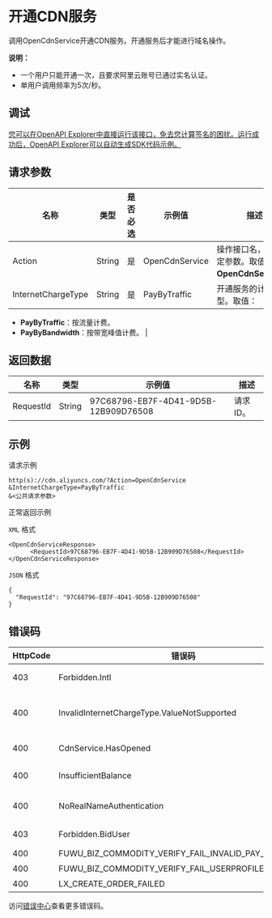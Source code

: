 # 开通CDN服务

调用OpenCdnService开通CDN服务。开通服务后才能进行域名操作。

**说明：**

-   一个用户只能开通一次，且要求阿里云账号已通过实名认证。
-   单用户调用频率为5次/秒。

## 调试

[您可以在OpenAPI Explorer中直接运行该接口，免去您计算签名的困扰。运行成功后，OpenAPI Explorer可以自动生成SDK代码示例。](https://api.aliyun.com/#product=Cdn&api=OpenCdnService&type=RPC&version=2018-05-10)

## 请求参数

|名称|类型|是否必选|示例值|描述|
|--|--|----|---|--|
|Action|String|是|OpenCdnService|操作接口名，系统规定参数。取值：**OpenCdnService**。 |
|InternetChargeType|String|是|PayByTraffic|开通服务的计费类型。取值：

 -   **PayByTraffic**：按流量计费。
-   **PayByBandwidth**：按带宽峰值计费。 |

## 返回数据

|名称|类型|示例值|描述|
|--|--|---|--|
|RequestId|String|97C68796-EB7F-4D41-9D5B-12B909D76508|请求ID。 |

## 示例

请求示例

```
http(s)://cdn.aliyuncs.com/?Action=OpenCdnService
&InternetChargeType=PayByTraffic
&<公共请求参数>
```

正常返回示例

`XML` 格式

```
<OpenCdnServiceResponse>
      <RequestId>97C68796-EB7F-4D41-9D5B-12B909D76508</RequestId>
</OpenCdnServiceResponse>
```

`JSON` 格式

```
{
  "RequestId": "97C68796-EB7F-4D41-9D5B-12B909D76508"
}
```

## 错误码

|HttpCode|错误码|错误信息|描述|
|--------|---|----|--|
|403|Forbidden.Intl|User not authorized to open Intl service.|国际站CDN产品当前定向开放中。|
|400|InvalidInternetChargeType.ValueNotSupported|The specified value of parameter "InternetChargeType" is not valid.|参数“InternetChargeType”的值无效。|
|400|CdnService.HasOpened|Your cdn service has opened.|CDN服务已开通，请勿重复开通。|
|400|InsufficientBalance|Your account does not have enough balance.|账户余额不足，请先充值再操作。|
|400|NoRealNameAuthentication|Real name authentication is needed.|您的账户未开通实名认证。|
|403|Forbidden.BidUser|Bid user is limited to open service.|您无权限使用该项服务。|
|400|FUWU\_BIZ\_COMMODITY\_VERIFY\_FAIL\_INVALID\_PAY\_METHOD|INVALID\_PAY\_METHOD|付款方式无效。|
|400|FUWU\_BIZ\_COMMODITY\_VERIFY\_FAIL\_USERPROFILECOMPLETE|MISSING\_USERPROFILE|缺少用户配置文件。|
|400|LX\_CREATE\_ORDER\_FAILED|Create order failed|订单创建失败。|

访问[错误中心](https://error-center.aliyun.com/status/product/Cdn)查看更多错误码。

